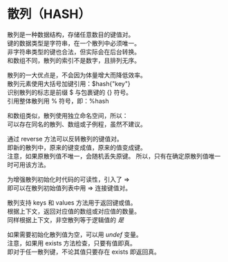 # 散列（HASH）
散列是一种数据结构，存储任意数目的键值对。  
键的数据类型是字符串，在一个散列中必须唯一。  
非字符串类型的键也合法，但实际会在后台转换。  
和数组不同，散列的索引不是数字，且排列无序。  

散列的一大优点是，不会因为体量增大而降低效率。  
散列元素使用大括号加键引用：$hash{"key"}  
识别散列的标志是前缀 $ 与包裹键的 {} 符号。  
引用整体散列用 % 符号，即：%hash  

和数组类似，散列使用独立命名空间，所以：  
可以存在同名的散列、数组或子例程，虽然不建议。  

通过 reverse 方法可以反转散列的键值对。  
即新的散列中，原来的键变成值，原来的值变成键。  
注意，如果原散列值不唯一，会随机丢失原键。
所以，只有在确定原散列值唯一时可用该方法。  

为增强散列初始化时代码的可读性，引入了 =>  
即可以在散列初始值列表中用 => 连接键值对。  

散列支持 keys 和 values 方法用于返回键或值。  
根据上下文，返回对应值的数组或对应值的数量。  
同样根据上下文，非空散列等于逻辑值的 *是*  

如果需要初始化散列值为空，可以用 *undef* 变量。  
注意，如果用 exists 方法检查，只要有值即真。  
即对于任一散列键，不论其值只要存在 exists 即返回真。  